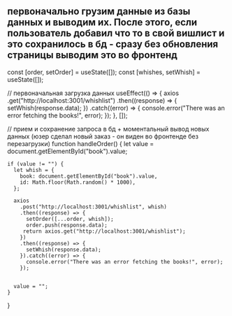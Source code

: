 ## первоначально грузим данные из базы данных и выводим их. После этого, если пользователь добавил что то в свой вишлист и это сохранилось в бд - сразу без обновления страницы выводим это во фронтенд

  const [order, setOrder] = useState([]);
  const [whishes, setWhish] = useState([]);

  // первоначальная загрузка данных
   useEffect(() => {
        axios
          .get("http://localhost:3001/whishlist")
          .then((response) => {
            setWhish(response.data);
          })
          .catch((error) => {
            console.error("There was an error fetching the books!", error);
          });
      }, []);

  // прием и сохранение запроса в бд + моментальный вывод новых данных (юзер сделал новый заказ - он виден во фронтенде без перезагрузки)
  function handleOrder() {
    let value = document.getElementById("book").value;

    if (value != "") {
      let whish = {
        book: document.getElementById("book").value,
        id: Math.floor(Math.random() * 1000),
      };

      axios
        .post("http://localhost:3001/whishlist", whish)
        .then((response) => {
          setOrder([...order, whish]);
          order.push(response.data);
         return axios.get("http://localhost:3001/whishlist");
        })
        .then((response) => {
          setWhish(response.data);
        }).catch((error) => {
          console.error("There was an error fetching the books!", error);
        });


      value = "";
    }
  }
